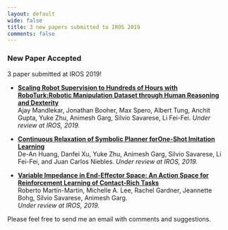 ```yaml
---
layout: default
wide: false
title: 3 new papers submitted to IROS 2019
comments: false
---
```


### **New Paper Accepted**

3 paper submitted at IROS 2019!

*  **[Scaling  Robot  Supervision  to  Hundreds  of  Hours  with  RoboTurk:Robotic Manipulation Dataset through Human Reasoning and Dexterity](http://roboturk.stanford.edu/realrobotdataset)**  
    Ajay Mandlekar, Jonathan Booher, Max Spero, Albert Tung, Anchit Gupta, Yuke Zhu, Animesh Garg, Silvio Savarese, Li Fei-Fei.
    *Under review at IROS, 2019.*   

*  **[Continuous  Relaxation  of  Symbolic  Planner  forOne-Shot  Imitation  Learning]()**  
    De-An Huang, Danfei Xu, Yuke Zhu, Animesh Garg, Silvio Savarese, Li Fei-Fei, and Juan Carlos Niebles.
    *Under review at IROS, 2019.*   

*  **[Variable Impedance in End-Effector Space: An Action Space for Reinforcement Learning of Contact-Rich Tasks]()**  
    Roberto Martín-Martín, Michelle A. Lee, Rachel Gardner, Jeannette Bohg, Silvio Savarese, Animesh Garg.  
    *Under review at IROS, 2019.*   

Please feel free to send me an email with comments and suggestions. 
